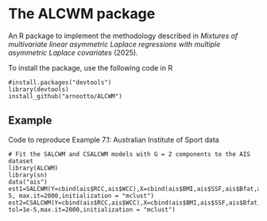 # The ALCWM package
An R package to implement the methodology described in *Mixtures of multivariate linear asymmetric Laplace regressions with multiple asymmetric Laplace covariates* (2025).

To install the package, use the following code in R
```{r}
#install.packages("devtools")
library(devtools)
install_github("arnootto/ALCWM")
```
## Example
Code to reproduce Example 7.1: Australian Institute of Sport data
```{r}
# Fit the SALCWM and CSALCWM models with G = 2 components to the AIS dataset
library(ALCWM)
library(sn)
data("ais")
est1=SALCWM(Y=cbind(ais$RCC,ais$WCC),X=cbind(ais$BMI,ais$SSF,ais$Bfat,ais$LBM),G=2,tol=1e-5, max.it=2000,initialization = "mclust")
est2=CSALCWM(Y=cbind(ais$RCC,ais$WCC),X=cbind(ais$BMI,ais$SSF,ais$Bfat,ais$LBM),G=2, tol=1e-5,max.it=2000,initialization = "mclust")
```

